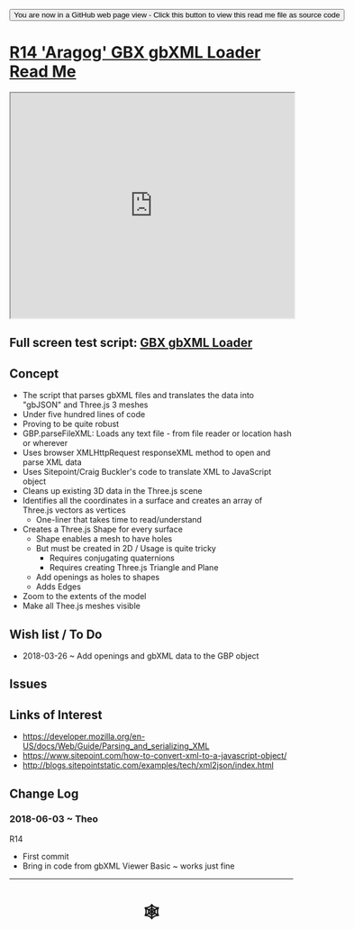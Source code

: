 <span style=display:none; >[You are now in a GitHub source code view - click this link to view Read Me file as a web page](http://www.ladybug.tools/spider/index.html#gbxml-viewer/r14/gv-gbx-gbxml-loader/README.md "View file as a web page." ) </span>

<div><input type=button onclick="window.location.href='https://github.com/ladybug-tools/spider/blob/master/gbxml-viewer/r14/gv-gbx-gbxml-loader/README.md'";
value='You are now in a GitHub web page view - Click this button to view this read me file as source code' ></div>

# [R14 'Aragog' GBX gbXML Loader Read Me]( #gbxml-viewer/r14/gv-gbx-gbxml-loader/README.md )


<iframe class=iframeReadMe src=http://www.ladybug.tools/spider/gbxml-viewer/r14/gv-gbx-gbxml-loader/gv-gbx.html width=100% height=400px >Iframes are not displayed on github.com</iframe>


## Full screen test script: [GBX gbXML Loader]( http://www.ladybug.tools/spider/gbxml-viewer/r14/gv-gbx-gbxml-loader/gv-gbx.html )


## Concept

* The script that parses gbXML files and translates the data into "gbJSON" and Three.js 3 meshes
* Under five hundred lines of code
* Proving to be quite robust
* GBP.parseFileXML: Loads any text file - from file reader or location hash or wherever
* Uses browser XMLHttpRequest responseXML method to open and parse XML data
* Uses Sitepoint/Craig Buckler's code to translate XML to JavaScript object
* Cleans up existing 3D data in the Three.js scene
* Identifies all the coordinates in a surface and creates an array of Three.js vectors as vertices
	* One-liner that takes time to read/understand
* Creates a Three.js Shape for every surface
	* Shape enables a mesh to have holes
	* But must be created in 2D / Usage is quite tricky
		* Requires conjugating quaternions
		* Requires creating Three.js Triangle and Plane
	* Add openings as holes to shapes
	* Adds Edges
* Zoom to the extents of the model
* Make all Thee.js meshes visible



## Wish list / To Do

* 2018-03-26 ~ Add openings and gbXML data to the GBP object



## Issues



## Links of Interest

* <https://developer.mozilla.org/en-US/docs/Web/Guide/Parsing_and_serializing_XML>
* <https://www.sitepoint.com/how-to-convert-xml-to-a-javascript-object/>
* <http://blogs.sitepointstatic.com/examples/tech/xml2json/index.html>



## Change Log

### 2018-06-03 ~ Theo

R14
* First commit
* Bring in code from gbXML Viewer Basic ~ works just fine

***

# <center title="hello!" ><a href=javascript:window.scrollTo(0,0); style=text-decoration:none; > &#x1f578; </a></center>



